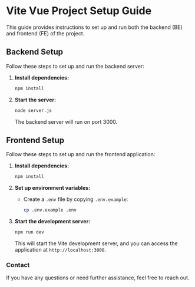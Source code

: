 
# Vite Vue Project Setup Guide

This guide provides instructions to set up and run both the backend (BE) and frontend (FE) of the project.

## Backend Setup

Follow these steps to set up and run the backend server:

1. **Install dependencies:**

   ```bash
   npm install
   ```

2. **Start the server:**

   ```bash
   node server.js
   ```

   The backend server will run on port 3000.

## Frontend Setup

Follow these steps to set up and run the frontend application:

1. **Install dependencies:**

   ```bash
   npm install
   ```

2. **Set up environment variables:**

   - Create a `.env` file by copying `.env.example`:

     ```bash
     cp .env.example .env
     ```

3. **Start the development server:**

   ```bash
   npm run dev
   ```

   This will start the Vite development server, and you can access the application at `http://localhost:3000`.

### Contact

If you have any questions or need further assistance, feel free to reach out.
